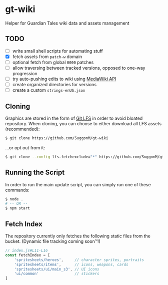 # gt-wiki
Helper for Guardian Tales wiki data and assets management

## TODO
- [ ] write small shell scripts for automating stuff
- [x] fetch assets from `patch-w` domain
- [ ] optional fetch from global `0000` patches
- [ ] allow traversing between tracked versions, opposed to one-way progression
- [ ] try auto-pushing edits to wiki using [MediaWiki API](https://www.mediawiki.org/wiki/API:Main_page)
- [ ] create organized directories for versions
- [ ] create a custom `strings-enUS.json`

## Cloning
Graphics are stored in the form of [Git LFS](https://git-lfs.com/) in order to avoid bloated repository. When cloning, you can choose to either download all LFS assets (recommended):
```bash
$ git clone https://github.com/SuggonM/gt-wiki
```
…or opt out from it:
```bash
$ git clone --config lfs.fetchexclude="*" https://github.com/SuggonM/gt-wiki
```

## Running the Script
In order to run the main update script, you can simply run one of these commands:
```bash
$ node .
# -- OR --
$ npm start
```

## Fetch Index
The repository currently only fetches the following static files from the bucket. (Dynamic file tracking coming soon™!)
```js
// index.js#L11-L16
const fetchIndex = [
	'spritesheets/heroes',     // character sprites, portraits
	'spritesheets/items',      // icons, weapons, cards
	'spritesheets/ui/main_s3', // UI icons
	'ui/common'                // stickers
]
```
